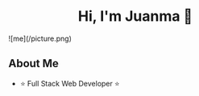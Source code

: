 <div align="center">
<h1 align="center">Hi, I'm Juanma 👋</h1>
</div>
![me](/picture.png)


## About Me

- ⭐ Full Stack Web Developer ⭐ 

<br>

